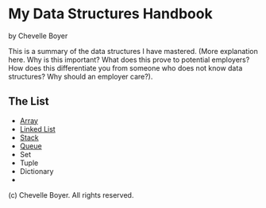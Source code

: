 # My Data Structures Handbook

by Chevelle Boyer

This is a summary of the data structures I have mastered. (More explanation here.
Why is this important? What does this prove to potential employers? How does this
differentiate you from someone who does not know data structures? Why should an
employer care?).

## The List

* [Array](array.md)
* [Linked List](linkedlist.md)
* [Stack](stack.md)
* [Queue](queue.md)
* Set
* Tuple
* Dictionary
* 

(c) Chevelle Boyer. All rights reserved.
